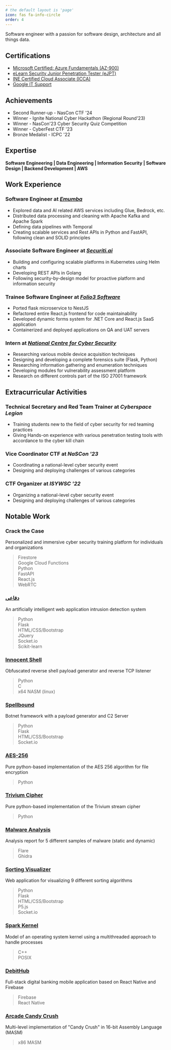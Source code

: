 ```yaml
---
# the default layout is 'page'
icon: fas fa-info-circle
order: 4
---
```


Software engineer with a passion for software design, architecture and all things data.

## Certifications
* [Microsoft Certified: Azure Fundamentals (AZ-900)](https://www.credly.com/badges/26b05b72-592a-4300-9f95-b55dddfb54e0/public_url)
* [eLearn Security Junior Penetration Tester (eJPT)](https://my.ine.com/certificate/5bbf8595-19f8-4ef1-ba4c-781a16278e9c)
* [INE Certified Cloud Associate (ICCA)](https://my.ine.com/certificate/65aeecae-9c00-4eaf-93b6-9f8271842d18)
* [Google IT Support](https://www.coursera.org/account/accomplishments/specialization/certificate/MW97R9ZDE923)

## Achievements 
* Second Runner-up - NasCon CTF '24
* Winner - Ignite National Cyber Hackathon (Regional Round'23)
* Winner - NasCon'23 Cyber Security Quiz Competition
* Winner - CyberFest CTF '23
* Bronze Medalist - ICPC '22

## Expertise
**Software Engineering | Data Engineering | Information Security | Software Design | Backend Development | AWS**

## Work Experience 
### **Software Engineer** at [***Emumba***](https://emumba.com)
* Explored data and AI related AWS services including Glue, Bedrock, etc.
* Distributed data processing and cleaning with Apache Kafka and Apache Spark
* Defining data pipelines with Temporal
* Creating scalable services and Rest APIs in Python and FastAPI, following clean and SOLID principles

### **Associate Software Engineer** at [***Securiti.ai***](https://securiti.ai)
* Building and configuring scalable platforms in Kubernetes using Helm charts
* Developing REST APIs in Golang
* Following security-by-design model for proactive platform and information security

### **Trainee Software Engineer** at [***Folio3 Software***](https://folio3.com)
* Ported flask microservice to NestJS
* Refactored entire React.js frontend for code maintainability
* Developed dynamic forms system for .NET Core and React.js SaaS application
* Containerized and deployed applications on QA and UAT servers

### **Intern** at [***National Centre for Cyber Security***](https://nccs.pk)
* Researching various mobile device acquisition techniques
* Designing and developing a complete forensics suite (Flask, Python)
* Researching information gathering and enumeration techniques
* Developing modules for vulnerability assessment platform
* Research on different controls part of the ISO 27001 framework

## Extracurricular Activities
### **Technical Secretary and Red Team Trainer** at ***Cyberspace Legion***
* Training students new to the field of cyber security for red teaming practices
* Giving Hands-on experience with various penetration testing tools with accordance to the cyber kill chain

### **Vice Coordinator CTF** at ***NaSCon '23*** 
* Coordinating a national-level cyber security event
* Designing and deploying challenges of various categories

### **CTF Organizer** at ***ISYWSC '22***
* Organizing a national-level cyber security event
* Designing and deploying challenges of various categories


## Notable Work
### Crack the Case
Personalized and immersive cyber security training platform for individuals and organizations
> Firestore<br/>
> Google Cloud Functions<br/>
> Python<br/>
> FastAPI<br/>
> React.js<br/>
> WebRTC

### [دفاعی](https://github.com/dingavinga1/diffai)
An artificially intelligent web application intrusion detection system
> Python<br/>
> Flask<br/>
> HTML/CSS/Bootstrap<br/>
> JQuery<br/>
> Socket.io<br/>
> Scikit-learn

### [Innocent Shell](https://github.com/huzaifi0604/Innocent-Shell/)
Obfuscated reverse shell payload generator and reverse TCP listener
> Python<br/>
> C<br/>
> x64 NASM (linux)

### [Spellbound](https://github.com/dingavinga1/spellbound/)
Botnet framework with a payload generator and C2 Server
> Python<br/>
> Flask<br/>
> HTML/CSS/Bootstrap<br/>
> Socket.io

### [AES-256](https://github.com/dingavinga1/aes-256)
Pure python-based implementation of the AES 256 algorithm for file encryption
> Python

### [Trivium Cipher](https://github.com/dingavinga1/trivium-cipher)
Pure python-based implementation of the Trivium stream cipher
> Python

### [Malware Analysis](https://github.com/dingavinga1/malware-analysis/blob/main/malware-analysis-cheet-sheet.pdf)
Analysis report for 5 different samples of malware (static and dynamic)
> Flare<br/>
> Ghidra

### [Sorting Visualizer](https://github.com/dingavinga1/sorting-visualizer)
Web application for visualizing 9 different sorting algorithms
> Python<br/>
> Flask<br/>
> HTML/CSS/Bootstrap<br/>
> P5.js<br/>
> Socket.io

### [Spark Kernel](https://github.com/dingavinga1/os-kernel-c)
Model of an operating system kernel using a multithreaded approach to handle processes
> C++<br/>
> POSIX

### [DebitHub](https://github.com/dingavinga1/debithub)
Full-stack digital banking mobile application based on React Native and Firebase
> Firebase<br/>
> React Native

### [Arcade Candy Crush](https://github.com/dingavinga1/16-bit-candy-crush)
Multi-level implementation of "Candy Crush" in 16-bit Assembly Language (MASM)
> x86 MASM